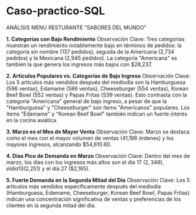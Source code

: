 # Caso-practico-SQL

ANÁLISIS MENU RESTURANTE "SABORES DEL MUNDO"

__1. Categorías con Bajo Rendimiento__
Observación Clave: Tres categorías muestran un rendimiento notablemente bajo en términos de pedidos: la categoría sin nombre (137 pedidos), seguida de la Americana (2,734 pedidos) y la Mexicana (2,945 pedidos). La categoría "Americana" es también la que genera los ingresos más bajos con $28,237.

__2. Artículos Populares vs. Categorías de Bajo Ingreso__
Observación Clave: Los 5 artículos más vendidos después del mediodía son la Hamburguesa (596 ventas), Edamame (586 ventas), Cheeseburger (554 ventas), Korean Beef Bowl (552 ventas) y Papas Fritas (539 ventas). Esto contrasta con la categoría "Americana" general de bajo ingreso, a pesar de que la "Hamburguesa" y "Cheeseburger" son ítems "Americanos" populares. Los ítems "Edamame" y "Korean Beef Bowl" también indican un fuerte interés en la cocina asiática.

__3. Marzo es el Mes de Mayor Venta__
Observación Clave: Marzo se destaca como el mes con el mayor volumen de ventas (41,186 órdenes) y los mayores ingresos, alcanzando $54,610.60.

__4. Días Pico de Demanda en Marzo__
Observación Clave: Dentro del mes de marzo, los días con los ingresos más altos son el día 17 ($2,346), el día 13 ($2,251) y el día 27 ($2,165).

__5. Fuerte Demanda en la Segunda Mitad del Día__
Observación Clave: Los 5 artículos más vendidos específicamente después del mediodía (Hamburguesa, Edamame, Cheeseburger, Korean Beef Bowl, Papas Fritas) indican una concentración significativa de ventas y preferencias de los clientes en la segunda mitad del día.

